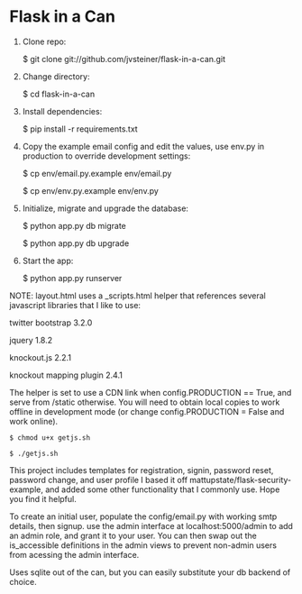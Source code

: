 # Flask in a Can

1. Clone repo:

    $ git clone git://github.com/jvsteiner/flask-in-a-can.git

2. Change directory:

    $ cd flask-in-a-can

3. Install dependencies:

    $ pip install -r requirements.txt

4. Copy the example email config and edit the values, use env.py in production to override development settings:

    $ cp env/email.py.example env/email.py

    $ cp env/env.py.example env/env.py

5. Initialize, migrate and upgrade the database:

    $ python app.py db migrate

    $ python app.py db upgrade

5. Start the app:

    $ python app.py runserver

NOTE: layout.html uses a _scripts.html helper that references several javascript libraries that I like to use:

twitter bootstrap 3.2.0

jquery 1.8.2

knockout.js 2.2.1

knockout mapping plugin 2.4.1

The helper is set to use a CDN link when config.PRODUCTION == True, and serve from /static otherwise.  You will need to obtain local copies to work offline in development mode (or change config.PRODUCTION = False and work online).

    $ chmod u+x getjs.sh 

    $ ./getjs.sh

This project includes templates for registration, signin, password reset, password change, and user profile
I based it off mattupstate/flask-security-example, and added some other functionality that I commonly use.  Hope you find it helpful.

To create an initial user, populate the config/email.py with working smtp details, then signup.
use the admin interface at localhost:5000/admin to add an admin role, and grant it to your user.
You can then swap out the is_accessible definitions in the admin views to prevent non-admin users from acessing the admin interface.

Uses sqlite out of the can, but you can easily substitute your db backend of choice.
